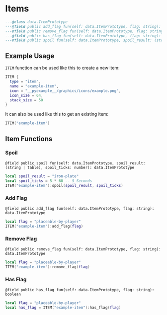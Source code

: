 # Items
```lua
---@class data.ItemPrototype
---@field public add_flag fun(self: data.ItemPrototype, flag: string): data.ItemPrototype
---@field public remove_flag fun(self: data.ItemPrototype, flag: string): data.ItemPrototype
---@field public has_flag fun(self: data.ItemPrototype, flag: string): boolean
---@field public spoil fun(self: data.ItemPrototype, spoil_result: (string | table), spoil_ticks: number): data.ItemPrototype
```

## Example Usage
`ITEM` function can be used like this to create a new item:
```lua
ITEM {
  type = "item",
  name = "example-item",
  icon = "__pyexample__/graphics/icons/example.png",
  icon_size = 64,
  stack_size = 50
}
```
It can also be used like this to get an existing item:
```lua
ITEM("example-item")
```

## Item Functions
### Spoil
`@field public spoil fun(self: data.ItemPrototype, spoil_result: (string | table), spoil_ticks: number): data.ItemPrototype`
```lua
local spoil_result = "iron-plate"
local spoil_ticks = 5 * 60 -- 5 Seconds
ITEM("example-item"):spoil(spoil_result, spoil_ticks)
```

### Add Flag
`@field public add_flag fun(self: data.ItemPrototype, flag: string): data.ItemPrototype`
```lua
local flag = "placeable-by-player"
ITEM("example-item"):add_flag(flag)
```

### Remove Flag
`@field public remove_flag fun(self: data.ItemPrototype, flag: string): data.ItemPrototype`
```lua
local flag = "placeable-by-player"
ITEM("example-item"):remove_flag(flag)
```

### Has Flag
`@field public has_flag fun(self: data.ItemPrototype, flag: string): boolean`
```lua
local flag = "placeable-by-player"
local has_flag = ITEM("example-item"):has_flag(flag)
```
